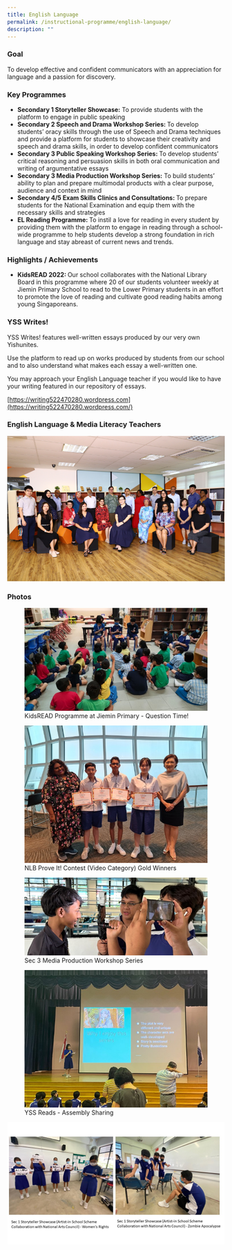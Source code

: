 ```yaml
---
title: English Language
permalink: /instructional-programme/english-language/
description: ""
---
```

### Goal

To develop effective and confident communicators with an appreciation for language and a passion for discovery.

### Key Programmes

* <b>Secondary 1 Storyteller Showcase:</b> To provide students with the platform to engage in public speaking
* <b>Secondary 2 Speech and Drama Workshop Series: </b>To develop students’ oracy skills through the use of Speech and Drama techniques and provide a platform for students to showcase their creativity and speech and drama skills, in order to develop confident communicators
* <b> Secondary 3 Public Speaking Workshop Series: </b>To develop students’ critical reasoning and persuasion skills in both oral communication and writing of argumentative essays
* <b>Secondary 3 Media Production Workshop Series:</b> To build students’ ability to plan and prepare multimodal products with a clear purpose, audience and context in mind
* <b>Secondary 4/5 Exam Skills Clinics and Consultations: </b>To prepare students for the National Examination and equip them with the necessary skills and strategies 
* <b>EL Reading Programme: </b>To instil a love for reading in every student by providing them with the platform to engage in reading through a school-wide programme to help students develop a strong foundation in rich language and stay abreast of current news and trends.

### Highlights / Achievements


* <b>KidsREAD 2022: </b>Our school collaborates with the National Library Board in this programme where 20 of our students volunteer weekly at Jiemin Primary School to read to the Lower Primary students in an effort to promote the love of reading and cultivate good reading habits among young Singaporeans.

### YSS Writes!

YSS Writes! features well-written essays produced by our very own Yishunites. 

Use the platform to read up on works produced by students from our school and to also understand what makes each essay a well-written one. 

You may approach your English Language teacher if you would like to have your writing featured in our repository of essays.

[https://writing522470280.wordpress.com](https://writing522470280.wordpress.com/)

### English Language &amp; Media Literacy Teachers

![](/images/IP/English/2023/english%20department_2023.png)

### Photos

<figure><img src="/images/IP/English/2023/english-1.jpeg"><figcaption>KidsREAD Programme at Jiemin Primary - Question Time!</figcaption></figure>
<figure><img src="/images/IP/English/2023/english-2.jpg"><figcaption>NLB Prove It! Contest (Video Category) Gold Winners</figcaption></figure>
<figure><img src="/images/IP/English/2023/english-3.jpg"><figcaption>Sec 3 Media Production Workshop Series</figcaption></figure>
<figure><img src="/images/IP/English/2023/english-4.jpeg"><figcaption>YSS Reads - Assembly Sharing</figcaption></figure>

![](/images/IP/English/Slide2.jpg)